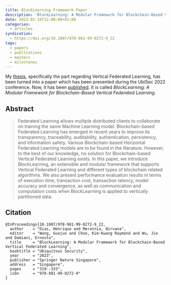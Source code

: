 ```yaml
---
title: BlockLearning Framework Paper
description: 'BlockLearning: A Modular Framework for Blockchain-Based Vertical Federated Learning'
date: 2023-02-16T12:00:00+01:00
categories:
  - articles
syndication:
  - https://doi.org/10.1007/978-981-99-0272-9_22
tags:
  - papers
  - publications
  - masters
  - milestones
---
```


My [thesis](/2022/09/07/thesis-blocklearning-framework), specifically the part regarding Vertical Federated Learning, has been turned into a paper which has been presented during the UbiSec 2022 conference. Now, it has been [published](https://doi.org/10.1007/978-981-99-0272-9_22). It is called _BlockLearning: A Modular Framework for Blockchain-Based Vertical Federated Learning_.

<!--more-->

## Abstract

> Federated Learning allows multiple distributed clients to collaborate on training the same Machine Learning model. Blockchain-based Federated Learning has emerged in recent years to improve its transparency, traceability, auditability, authentication, persistency, and information safety. Various Blockchain-based Horizontal Federated Learning models are to be found in the literature. However, to the best of our knowledge, no solution for Blockchain-based Vertical Federated Learning exists. In this paper, we introduce BlockLearning, an extensible and modular framework that supports Vertical Federated Learning and different types of blockchain related algorithms. We also present performance evaluation results in terms of execution time, transaction cost, transaction latency, model accuracy and convergence, as well as communication and computation costs when BlockLearning is applied to vertically partitioned data.

## Citation

```
@InProceedings{10.1007/978-981-99-0272-9_22,
  author    = "Dias, Henrique and Meratnia, Nirvana",
  editor    = "Wang, Guojun and Choo, Kim-Kwang Raymond and Wu, Jie and Damiani, Ernesto",
  title     = "BlockLearning: A Modular Framework for Blockchain-Based Vertical Federated Learning",
  booktitle = "Ubiquitous Security",
  year      = "2023",
  publisher = "Springer Nature Singapore",
  address   = "Singapore",
  pages     = "319--333",
  isbn      = "978-981-99-0272-9"
}
```
